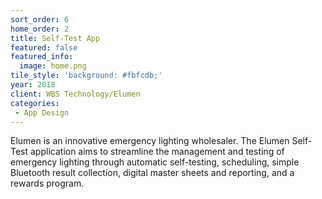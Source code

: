 ```yaml
---
sort_order: 6
home_order: 2
title: Self-Test App
featured: false
featured_info:
  image: home.png
tile_style: 'background: #fbfcdb;'
year: 2018
client: WBS Technology/Elumen
categories:
 - App Design
---
```


Elumen is an innovative emergency lighting wholesaler. The Elumen Self-Test application aims to streamline the management and testing of emergency lighting through automatic self-testing, scheduling, simple Bluetooth result collection, digital master sheets and reporting, and a rewards program.